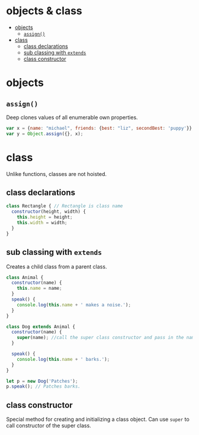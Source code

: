 # objects & class

<!-- TOC -->
- [objects](#objects)
  - [`assign()`](#assign)
- [class](#class)
  - [class declarations](#class-declarations)
  - [sub classing with `extends`](#sub-classing-with-extends)
  - [class constructor](#class-constructor)

<!-- TOC END -->

# objects


## `assign()`
Deep clones values of all enumerable own properties.
```JavaScript
var x = {name: "michael", friends: {best: "liz", secondBest: 'puppy'}};
var y = Object.assign({}, x);
```

# class
Unlike functions, classes are not hoisted.

## class declarations
```javascript
class Rectangle { // Rectangle is class name
  constructor(height, width) {
    this.height = height;
    this.width = width;
  }
}
```
## sub classing with `extends`
Creates a child class from a parent class.
```javascript
class Animal {
  constructor(name) {
    this.name = name;
  }
  speak() {
    console.log(this.name + ' makes a noise.');
  }
}

class Dog extends Animal {
  constructor(name) {
    super(name); //call the super class constructor and pass in the name parameter
  }

  speak() {
    console.log(this.name + ' barks.');
  }
}

let p = new Dog('Patches');
p.speak(); // Patches barks.
```

## class constructor
Special method for creating and initializing a class object. Can use `super` to call constructor of the super class.
